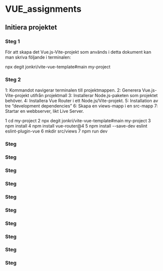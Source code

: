 # VUE_assignments

## Initiera projektet

### Steg 1

För att skapa det Vue.js-Vite-projekt som används i detta dokument kan man
skriva följande i terminalen:

npx degit jonkri/vite-vue-template#main my-project

### Steg 2
1: Kommandot navigerar terminalen till projektmappen.
2: Generera Vue.js-Vite-projekt utifrån projektmall
3: Installerar Node.js-paketen som projektet behöver.
4: Installera Vue Router i ett Node.js/Vite-projekt.
5: Installation av tre “development dependencies”
6: Skapa en views-mapp i en src-mapp
7: Startar en webbserver, likt Live Server.

1 cd my-project
2 npx degit jonkri/vite-vue-template#main my-project
3 npm install
4 npm install vue-router@4
5 npm install --save-dev eslint eslint-plugin-vue
6 mkdir src/views
7 npm run dev

### Steg

### Steg

### Steg

### Steg

### Steg

### Steg

### Steg

### Steg

### Steg

### Steg
